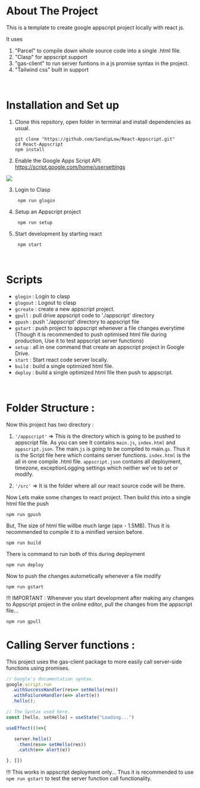 # About The Project
This is a template to create google appscript project locally with react js.

It uses

1. "Parcel" to compile down whole source code into a single .html file.
2. "Clasp" for appscript support
3. "gas-client" to run server funtions in a js promise syntax in the project.
4. "Tailwind css" built in support

<br>

# Installation and Set up
1. Clone this repsitory, open folder in terminal and install dependencies as usual.

       git clone "https://github.com/SandipLow/React-Appscript.git"
       cd React-Appscript
       npm install

2. Enable the Google Apps Script API: https://script.google.com/home/usersettings

<img src="https://user-images.githubusercontent.com/744973/54870967-a9135780-4d6a-11e9-991c-9f57a508bdf0.gif">

3. Login to Clasp

        npm run glogin

4. Setup an Appscript project

        npm run setup

6. Start development by starting react

        npm start

<br>

# Scripts
- `glogin` : Login to clasp
- `glogout` : Logout to clasp
- `gcreate` : create a new appscript project.
- `gpull` : pull drive appscript code to './appscript' directory
- `gpush` : push './appscript' directory to appscript file
- `gstart` : push project to appscript whenever a file changes everytime (Though it is recommended to push optimised html file during production, Use it to test appscript server functions)
- `setup` : all in one command that create an appscript project in Google Drive.
- `start` : Start react code server locally.
- `build` : build a single optimized html file.
- `deploy` : build a single optimized html file then push to appscript.

<br>

# Folder Structure :
Now this project has two directory :
1. `'/appscript'` => This is the directory which is going to be pushed to appscript file. As you can see It contains `main.js`, `index.html` and `appscript.json`. The main.`js` is going to be compiled to main.`gs`. Thus it is the Script file here which contains server functions. `index.html` is the all in one compile .html file. `appscript.json` contains all deployment, timezone, exceptionLogging settings which neither we've to set or modify.

2. `'/src'` => It is the folder where all our react source code will be there.

Now Lets make some changes to react project. Then build this into a single html file the push
```
npm run gpush
```
But, The size of html file willbe much large (apx - 1.5MB). Thus it is recommended to compile it to a minified version before.
```
npm run build
```
There is command to run both of this during deployment
```
npm run deploy
```
Now to push the changes autometically whenever a file modify
```
npm run gstart
```
!!! IMPORTANT : Whenever you start development after making any changes to Appscript project in the online editor, pull the changes from the appscript file...
```
npm run gpull
```
# Calling Server functions :
This project uses the gas-client package to more easily call server-side functions using promises.

```js
// Google's documentation syntax.
google.script.run
  .withSuccessHandler(res=> setHello(res))
  .withFailureHandler(e=> alert(e))
  .hello();

// The Syntax used here.
const [hello, setHello] = useState("Loading...")

useEffect(()=>{

   server.hello()
    .then(res=> setHello(res))
    .catch(e=> alert(e))

}, [])
```
!!! This works in appscript deployment only... Thus it is recommended to use `npm run gstart` to test the server function call functionality.
